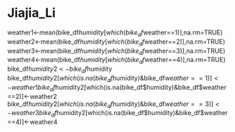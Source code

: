 # Jiajia_Li
weather1<-mean(bike_df$humidity[which(bike_df$weather==1)],na.rm=TRUE)
weather2<-mean(bike_df$humidity[which(bike_df$weather==2)],na.rm=TRUE)
weather3<-mean(bike_df$humidity[which(bike_df$weather==3)],na.rm=TRUE)
weather4<-mean(bike_df$humidity[which(bike_df$weather==4)],na.rm=TRUE)
bike_df$humidity2<-bike_df$humidity
bike_df$humidity2[which(is.na(bike_df$humidity)&bike_df$weather==1)]<-weather1
bike_df$humidity2[which(is.na(bike_df$humidity)&bike_df$weather==2)]<-weather2
bike_df$humidity2[which(is.na(bike_df$humidity)&bike_df$weather==3)]<-weather3
bike_df$humidity2[which(is.na(bike_df$humidity)&bike_df$weather==4)]<-weather4
